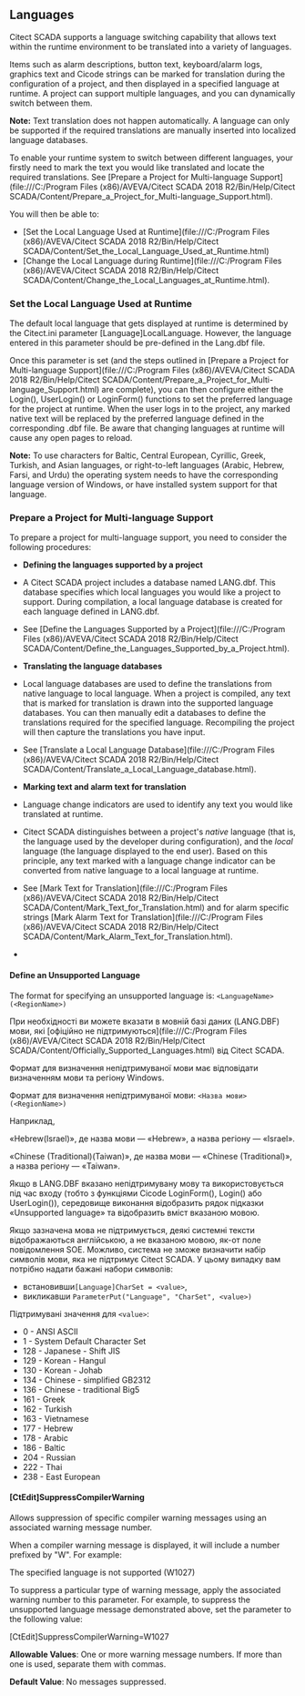 ## Languages

Citect SCADA supports a language switching capability that allows text within the  runtime environment to be translated into a variety of languages. 

Items such as alarm descriptions, button text,  keyboard/alarm logs, graphics text and Cicode strings can be marked for  translation during the configuration of a project, and then displayed in a specified language at runtime.  A project can support multiple  languages, and you can dynamically switch between them.

 **Note:** Text translation  does not happen automatically. A language can only be supported if the  required translations are manually inserted into localized language  databases.

To enable your runtime system to switch between different languages, your firstly need to mark the text you would like  translated and locate the required translations. See [Prepare a Project for Multi-language Support](file:///C:/Program Files (x86)/AVEVA/Citect SCADA 2018 R2/Bin/Help/Citect SCADA/Content/Prepare_a_Project_for_Multi-language_Support.html). 

You will then be able to:

- [Set the Local Language Used at Runtime](file:///C:/Program Files (x86)/AVEVA/Citect SCADA 2018 R2/Bin/Help/Citect SCADA/Content/Set_the_Local_Language_Used_at_Runtime.html)            
- [Change the Local Language during Runtime](file:///C:/Program Files (x86)/AVEVA/Citect SCADA 2018 R2/Bin/Help/Citect SCADA/Content/Change_the_Local_Languages_at_Runtime.html).

### Set the Local Language Used at Runtime

 The default local language that gets displayed at runtime is determined by the Citect.ini parameter  [Language]LocalLanguage. However, the language entered in this parameter should be pre-defined in the Lang.dbf file. 

Once this parameter is set (and the steps outlined in [Prepare a Project for Multi-language Support](file:///C:/Program Files (x86)/AVEVA/Citect SCADA 2018 R2/Bin/Help/Citect SCADA/Content/Prepare_a_Project_for_Multi-language_Support.html) are complete), you can then configure either the Login(), UserLogin()  or LoginForm() functions to set the preferred language for the project  at runtime. When the user logs in to the project, any marked native text will be replaced by the preferred language defined in the corresponding .dbf file. Be aware that changing languages at runtime will cause any  open pages to reload. 

**Note:** To use  characters for Baltic, Central European, Cyrillic, Greek, Turkish, and  Asian languages, or right-to-left languages (Arabic, Hebrew, Farsi, and  Urdu) the operating system needs to have the corresponding language  version of Windows, or have installed system support for that language.

### Prepare a Project for Multi-language Support

To  prepare a project for multi-language support, you need to consider the following procedures:

- **Defining the languages supported by a project**            
- A Citect SCADA project includes a database named LANG.dbf. This database specifies  which local languages you would like a project to support. During  compilation, a local language database is created for each language  defined in LANG.dbf. 

- See [Define the Languages Supported by a Project](file:///C:/Program Files (x86)/AVEVA/Citect SCADA 2018 R2/Bin/Help/Citect SCADA/Content/Define_the_Languages_Supported_by_a_Project.html).

- **Translating the language databases**            
- Local language databases are used to define the translations from native language to local language. When a  project is compiled, any text that is marked for translation is drawn  into the supported language databases. You can then manually edit a  databases to define the translations required for the specified  language. Recompiling the project will then capture the translations you have input.

- See [Translate a Local Language Database](file:///C:/Program Files (x86)/AVEVA/Citect SCADA 2018 R2/Bin/Help/Citect SCADA/Content/Translate_a_Local_Language_database.html).

- **Marking text and alarm text for translation**            
- Language change indicators are used to identify any text you would like translated at runtime. 

- Citect SCADA distinguishes between a project's *native* language (that is, the language used by the developer during configuration), and the *local* language (the language displayed to the end user). Based on this  principle, any text marked with a language change indicator can be  converted from native language to a local language at runtime.

- See [Mark Text for Translation](file:///C:/Program Files (x86)/AVEVA/Citect SCADA 2018 R2/Bin/Help/Citect SCADA/Content/Mark_Text_for_Translation.html) and for alarm specific strings [Mark Alarm Text for Translation](file:///C:/Program Files (x86)/AVEVA/Citect SCADA 2018 R2/Bin/Help/Citect SCADA/Content/Mark_Alarm_Text_for_Translation.html).

- 

#### Define an Unsupported Language 

The format for specifying an unsupported language is: `<LanguageName>(<RegionName>)`

При необхідності ви можете вказати в мовній базі даних (LANG.DBF) мови, які [офіційно не підтримуються](file:///C:/Program Files (x86)/AVEVA/Citect SCADA 2018 R2/Bin/Help/Citect SCADA/Content/Officially_Supported_Languages.html) від Citect SCADA.

Формат для визначення непідтримуваної мови має відповідати визначенням мови та регіону Windows.

Формат для визначення непідтримуваної мови: `<Назва мови>(<RegionName>)`

Наприклад,

«Hebrew(Israel)», де назва мови — «Hebrew», а назва регіону — «Israel».

«Chinese (Traditional)(Taiwan)», де назва мови — «Chinese (Traditional)», а назва регіону — «Taiwan».

Якщо в LANG.DBF вказано непідтримувану мову та використовується під час входу (тобто з функціями Cicode LoginForm(), Login() або UserLogin()), середовище виконання відобразить рядок підказки «Unsupported language» та відобразить вміст вказаною мовою.

Якщо зазначена мова не підтримується, деякі системні тексти відображаються англійською, а не вказаною мовою, як-от поле повідомлення SOE. Можливо, система не зможе визначити набір символів мови, яка не підтримує Citect SCADA. У цьому випадку вам потрібно надати бажані набори символів:

- встановивши`[Language]CharSet = <value>`,
- викликавши `ParameterPut("Language", "CharSet", <value>)`

Підтримувані значення для `<value>`:

- 0 - ANSI ASCII
- 1 - System Default Character Set
- 128 - Japanese - Shift JIS 
- 129 - Korean - Hangul 
- 130 - Korean - Johab 
- 134 - Chinese - simplified GB2312 
- 136 - Chinese - traditional Big5 
- 161 - Greek 
- 162 - Turkish
- 163 - Vietnamese 
- 177 - Hebrew 
- 178 - Arabic 
- 186 - Baltic 
- 204 - Russian
- 222 - Thai 
- 238 - East European

#### [CtEdit]SuppressCompilerWarning

Allows suppression of specific compiler warning messages using an associated warning message number. 

When a compiler warning message is displayed, it will include a number prefixed by "W". For example:

 The specified language is not supported (W1027)

To suppress a particular type of warning  message, apply the associated warning number to this parameter. For  example, to suppress the unsupported language message demonstrated  above, set the parameter to the following value:

[CtEdit]SuppressCompilerWarning=W1027

**Allowable Values**: One or more warning message numbers. If more than one is used, separate them with commas.

**Default Value**: No messages suppressed.